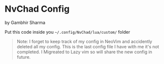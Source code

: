 # NvChad Config 
by Gambhir Sharma

Put this code inside you `~/.config/NvChad/lua/custom/` folder 

> Note: I forget to keep track of my config in NeoVim and accidently deleted all my config. This is the last config file I have with me it's not completed. I Migreated to Lazy vim so will share the new config in future. 
